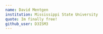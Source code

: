 ```yaml
---
name: David Mentgen
institution: Mississippi State University
quote: Im finally free!
github_user: D3ISM3
---
```

